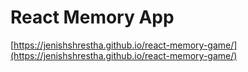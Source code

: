 # React Memory App

[https://jenishshrestha.github.io/react-memory-game/](https://jenishshrestha.github.io/react-memory-game/)
